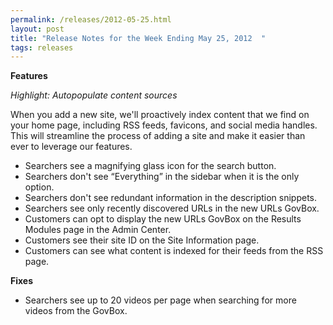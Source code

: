 ```yaml
---
permalink: /releases/2012-05-25.html
layout: post
title: "Release Notes for the Week Ending May 25, 2012  "
tags: releases 
---
```

<p><strong>Features</strong></p>
<p><em>Highlight: Autopopulate content sources</em></p>
<p>When you add a new site, we'll proactively index content that we find on your home page, including RSS feeds, favicons, and social media handles. This will streamline the process of adding a site and make it easier than ever to leverage our features.</p>
<ul><li>Searchers see a magnifying glass icon for the search button.</li>
<li>Searchers don't see &#8220;Everything&#8221; in the sidebar when it is the only option.</li>
<li>Searchers don't see redundant information in the description snippets.</li>
<li>Searchers see only recently discovered URLs in the new URLs GovBox.</li>
<li>Customers can opt to display the new URLs GovBox on the Results Modules page in the Admin Center.</li>
<li>Customers see their site ID on the Site Information page.</li>
<li>Customers can see what content is indexed for their feeds from the RSS page.</li>
</ul><p><strong>Fixes</strong></p>
<ul><li>Searchers see up to 20 videos per page when searching for more videos from the GovBox.</li>
</ul>
